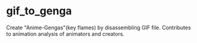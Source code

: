 # gif_to_genga
Create "Anime-Gengas"(key flames) by disassembling GIF file. Contributes to animation analysis of animators and creators.
